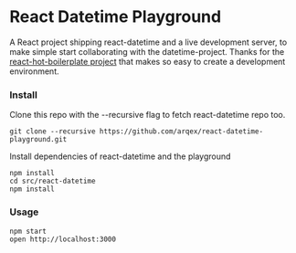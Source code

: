 React Datetime Playground
=====================
A React project shipping react-datetime and a live development server, to make simple start collaborating with the datetime-project.
Thanks for the [react-hot-boilerplate project](https://github.com/gaearon/react-hot-boilerplate) that makes so easy to create a development environment.

### Install
Clone this repo with the --recursive flag to fetch react-datetime repo too.
```
git clone --recursive https://github.com/arqex/react-datetime-playground.git
```

Install dependencies of react-datetime and the playground
```
npm install
cd src/react-datetime
npm install
```

### Usage

```
npm start
open http://localhost:3000
```
